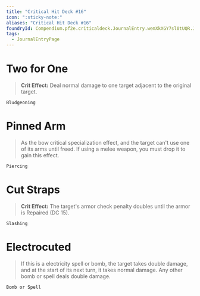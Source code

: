 ```yaml
---
title: "Critical Hit Deck #16"
icon: ":sticky-note:"
aliases: "Critical Hit Deck #16"
foundryId: Compendium.pf2e.criticaldeck.JournalEntry.wemXkXGY7sl0tUQR.JournalEntryPage.Lqeke3pTNSHcyAlS
tags:
  - JournalEntryPage
---
```

# Two for One

> **Crit Effect:** Deal normal damage to one target adjacent to the original target.

`Bludgeoning`

# Pinned Arm

> As the bow critical specialization effect, and the target can't use one of its arms until freed. If using a melee weapon, you must drop it to gain this effect.

`Piercing`

# Cut Straps

> **Crit Effect:** The target's armor check penalty doubles until the armor is Repaired (DC 15).

`Slashing`

# Electrocuted

> If this is a electricity spell or bomb, the target takes double damage, and at the start of its next turn, it takes normal damage. Any other bomb or spell deals double damage.

`Bomb or Spell`
